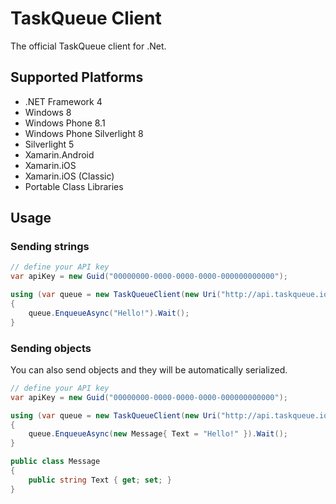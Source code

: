 # TaskQueue Client
The official TaskQueue client for .Net.

## Supported Platforms
- .NET Framework 4
- Windows 8
- Windows Phone 8.1
- Windows Phone Silverlight 8
- Silverlight 5
- Xamarin.Android
- Xamarin.iOS
- Xamarin.iOS (Classic)
- Portable Class Libraries

## Usage

### Sending strings
```csharp
// define your API key
var apiKey = new Guid("00000000-0000-0000-0000-000000000000");

using (var queue = new TaskQueueClient(new Uri("http://api.taskqueue.io"),apiKey))
{
    queue.EnqueueAsync("Hello!").Wait();
}
```

### Sending objects
You can also send objects and they will be automatically serialized.

```csharp
// define your API key
var apiKey = new Guid("00000000-0000-0000-0000-000000000000");

using (var queue = new TaskQueueClient(new Uri("http://api.taskqueue.io"),apiKey))
{
    queue.EnqueueAsync(new Message{ Text = "Hello!" }).Wait();
}

public class Message
{
    public string Text { get; set; }
}
```